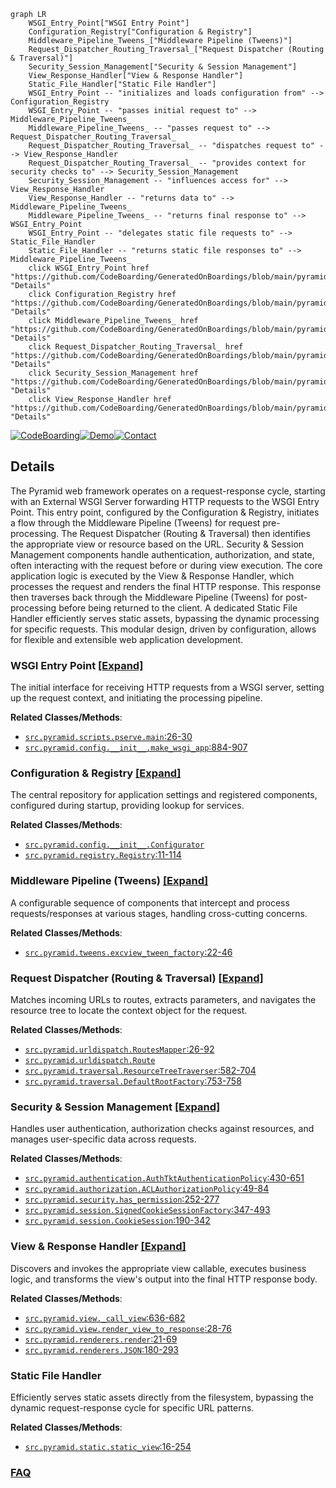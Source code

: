 ```mermaid
graph LR
    WSGI_Entry_Point["WSGI Entry Point"]
    Configuration_Registry["Configuration & Registry"]
    Middleware_Pipeline_Tweens_["Middleware Pipeline (Tweens)"]
    Request_Dispatcher_Routing_Traversal_["Request Dispatcher (Routing & Traversal)"]
    Security_Session_Management["Security & Session Management"]
    View_Response_Handler["View & Response Handler"]
    Static_File_Handler["Static File Handler"]
    WSGI_Entry_Point -- "initializes and loads configuration from" --> Configuration_Registry
    WSGI_Entry_Point -- "passes initial request to" --> Middleware_Pipeline_Tweens_
    Middleware_Pipeline_Tweens_ -- "passes request to" --> Request_Dispatcher_Routing_Traversal_
    Request_Dispatcher_Routing_Traversal_ -- "dispatches request to" --> View_Response_Handler
    Request_Dispatcher_Routing_Traversal_ -- "provides context for security checks to" --> Security_Session_Management
    Security_Session_Management -- "influences access for" --> View_Response_Handler
    View_Response_Handler -- "returns data to" --> Middleware_Pipeline_Tweens_
    Middleware_Pipeline_Tweens_ -- "returns final response to" --> WSGI_Entry_Point
    WSGI_Entry_Point -- "delegates static file requests to" --> Static_File_Handler
    Static_File_Handler -- "returns static file responses to" --> Middleware_Pipeline_Tweens_
    click WSGI_Entry_Point href "https://github.com/CodeBoarding/GeneratedOnBoardings/blob/main/pyramid/WSGI_Entry_Point.md" "Details"
    click Configuration_Registry href "https://github.com/CodeBoarding/GeneratedOnBoardings/blob/main/pyramid/Configuration_Registry.md" "Details"
    click Middleware_Pipeline_Tweens_ href "https://github.com/CodeBoarding/GeneratedOnBoardings/blob/main/pyramid/Middleware_Pipeline_Tweens_.md" "Details"
    click Request_Dispatcher_Routing_Traversal_ href "https://github.com/CodeBoarding/GeneratedOnBoardings/blob/main/pyramid/Request_Dispatcher_Routing_Traversal_.md" "Details"
    click Security_Session_Management href "https://github.com/CodeBoarding/GeneratedOnBoardings/blob/main/pyramid/Security_Session_Management.md" "Details"
    click View_Response_Handler href "https://github.com/CodeBoarding/GeneratedOnBoardings/blob/main/pyramid/View_Response_Handler.md" "Details"
```

[![CodeBoarding](https://img.shields.io/badge/Generated%20by-CodeBoarding-9cf?style=flat-square)](https://github.com/CodeBoarding/CodeBoarding)[![Demo](https://img.shields.io/badge/Try%20our-Demo-blue?style=flat-square)](https://www.codeboarding.org/demo)[![Contact](https://img.shields.io/badge/Contact%20us%20-%20contact@codeboarding.org-lightgrey?style=flat-square)](mailto:contact@codeboarding.org)

## Details

The Pyramid web framework operates on a request-response cycle, starting with an External WSGI Server forwarding HTTP requests to the WSGI Entry Point. This entry point, configured by the Configuration & Registry, initiates a flow through the Middleware Pipeline (Tweens) for request pre-processing. The Request Dispatcher (Routing & Traversal) then identifies the appropriate view or resource based on the URL. Security & Session Management components handle authentication, authorization, and state, often interacting with the request before or during view execution. The core application logic is executed by the View & Response Handler, which processes the request and renders the final HTTP response. This response then traverses back through the Middleware Pipeline (Tweens) for post-processing before being returned to the client. A dedicated Static File Handler efficiently serves static assets, bypassing the dynamic processing for specific requests. This modular design, driven by configuration, allows for flexible and extensible web application development.

### WSGI Entry Point [[Expand]](./WSGI_Entry_Point.md)
The initial interface for receiving HTTP requests from a WSGI server, setting up the request context, and initiating the processing pipeline.


**Related Classes/Methods**:

- <a href="https://github.com/Pylons/pyramid/blob/main/src/pyramid/scripts/pserve.py#L26-L30" target="_blank" rel="noopener noreferrer">`src.pyramid.scripts.pserve.main`:26-30</a>
- <a href="https://github.com/Pylons/pyramid/blob/main/src/pyramid/config/__init__.py#L884-L907" target="_blank" rel="noopener noreferrer">`src.pyramid.config.__init__.make_wsgi_app`:884-907</a>


### Configuration & Registry [[Expand]](./Configuration_Registry.md)
The central repository for application settings and registered components, configured during startup, providing lookup for services.


**Related Classes/Methods**:

- <a href="https://github.com/Pylons/pyramid/blob/main/src/pyramid/config/__init__.py" target="_blank" rel="noopener noreferrer">`src.pyramid.config.__init__.Configurator`</a>
- <a href="https://github.com/Pylons/pyramid/blob/main/src/pyramid/registry.py#L11-L114" target="_blank" rel="noopener noreferrer">`src.pyramid.registry.Registry`:11-114</a>


### Middleware Pipeline (Tweens) [[Expand]](./Middleware_Pipeline_Tweens_.md)
A configurable sequence of components that intercept and process requests/responses at various stages, handling cross-cutting concerns.


**Related Classes/Methods**:

- <a href="https://github.com/Pylons/pyramid/blob/main/src/pyramid/tweens.py#L22-L46" target="_blank" rel="noopener noreferrer">`src.pyramid.tweens.excview_tween_factory`:22-46</a>


### Request Dispatcher (Routing & Traversal) [[Expand]](./Request_Dispatcher_Routing_Traversal_.md)
Matches incoming URLs to routes, extracts parameters, and navigates the resource tree to locate the context object for the request.


**Related Classes/Methods**:

- <a href="https://github.com/Pylons/pyramid/blob/main/src/pyramid/urldispatch.py#L26-L92" target="_blank" rel="noopener noreferrer">`src.pyramid.urldispatch.RoutesMapper`:26-92</a>
- <a href="https://github.com/Pylons/pyramid/blob/main/src/pyramid/urldispatch.py" target="_blank" rel="noopener noreferrer">`src.pyramid.urldispatch.Route`</a>
- <a href="https://github.com/Pylons/pyramid/blob/main/src/pyramid/traversal.py#L582-L704" target="_blank" rel="noopener noreferrer">`src.pyramid.traversal.ResourceTreeTraverser`:582-704</a>
- <a href="https://github.com/Pylons/pyramid/blob/main/src/pyramid/traversal.py#L753-L758" target="_blank" rel="noopener noreferrer">`src.pyramid.traversal.DefaultRootFactory`:753-758</a>


### Security & Session Management [[Expand]](./Security_Session_Management.md)
Handles user authentication, authorization checks against resources, and manages user-specific data across requests.


**Related Classes/Methods**:

- <a href="https://github.com/Pylons/pyramid/blob/main/src/pyramid/authentication.py#L430-L651" target="_blank" rel="noopener noreferrer">`src.pyramid.authentication.AuthTktAuthenticationPolicy`:430-651</a>
- <a href="https://github.com/Pylons/pyramid/blob/main/src/pyramid/authorization.py#L49-L84" target="_blank" rel="noopener noreferrer">`src.pyramid.authorization.ACLAuthorizationPolicy`:49-84</a>
- <a href="https://github.com/Pylons/pyramid/blob/main/src/pyramid/security.py#L252-L277" target="_blank" rel="noopener noreferrer">`src.pyramid.security.has_permission`:252-277</a>
- <a href="https://github.com/Pylons/pyramid/blob/main/src/pyramid/session.py#L347-L493" target="_blank" rel="noopener noreferrer">`src.pyramid.session.SignedCookieSessionFactory`:347-493</a>
- <a href="https://github.com/Pylons/pyramid/blob/main/src/pyramid/session.py#L190-L342" target="_blank" rel="noopener noreferrer">`src.pyramid.session.CookieSession`:190-342</a>


### View & Response Handler [[Expand]](./View_Response_Handler.md)
Discovers and invokes the appropriate view callable, executes business logic, and transforms the view's output into the final HTTP response body.


**Related Classes/Methods**:

- <a href="https://github.com/Pylons/pyramid/blob/main/src/pyramid/view.py#L636-L682" target="_blank" rel="noopener noreferrer">`src.pyramid.view._call_view`:636-682</a>
- <a href="https://github.com/Pylons/pyramid/blob/main/src/pyramid/view.py#L28-L76" target="_blank" rel="noopener noreferrer">`src.pyramid.view.render_view_to_response`:28-76</a>
- <a href="https://github.com/Pylons/pyramid/blob/main/src/pyramid/renderers.py#L21-L69" target="_blank" rel="noopener noreferrer">`src.pyramid.renderers.render`:21-69</a>
- <a href="https://github.com/Pylons/pyramid/blob/main/src/pyramid/renderers.py#L180-L293" target="_blank" rel="noopener noreferrer">`src.pyramid.renderers.JSON`:180-293</a>


### Static File Handler
Efficiently serves static assets directly from the filesystem, bypassing the dynamic request-response cycle for specific URL patterns.


**Related Classes/Methods**:

- <a href="https://github.com/Pylons/pyramid/blob/main/src/pyramid/static.py#L16-L254" target="_blank" rel="noopener noreferrer">`src.pyramid.static.static_view`:16-254</a>




### [FAQ](https://github.com/CodeBoarding/GeneratedOnBoardings/tree/main?tab=readme-ov-file#faq)